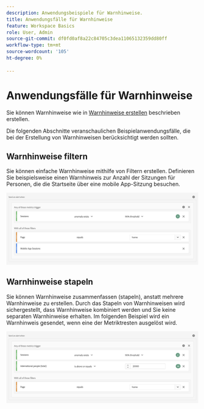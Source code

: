 ```yaml
---
description: Anwendungsbeispiele für Warnhinweise.
title: Anwendungsfälle für Warnhinweise
feature: Workspace Basics
role: User, Admin
source-git-commit: df0fd0af8a22c84705c3dea11065132359dd80ff
workflow-type: tm+mt
source-wordcount: '105'
ht-degree: 0%

---
```


# Anwendungsfälle für Warnhinweise

Sie können Warnhinweise wie in [Warnhinweise erstellen](/help/components/c-intelligent-alerts/alert-builder.md) beschrieben erstellen.

Die folgenden Abschnitte veranschaulichen Beispielanwendungsfälle, die bei der Erstellung von Warnhinweisen berücksichtigt werden sollten.

## Warnhinweise filtern

Sie können einfache Warnhinweise mithilfe von Filtern erstellen. Definieren Sie beispielsweise einen Warnhinweis zur Anzahl der Sitzungen für Personen, die die Startseite über eine mobile App-Sitzung besuchen.


![](assets/alerts-example1.png)



## Warnhinweise stapeln

Sie können Warnhinweise zusammenfassen (stapeln), anstatt mehrere Warnhinweise zu erstellen. Durch das Stapeln von Warnhinweisen wird sichergestellt, dass Warnhinweise kombiniert werden und Sie keine separaten Warnhinweise erhalten. Im folgenden Beispiel wird ein Warnhinweis gesendet, wenn eine der Metriktresten ausgelöst wird.

![](assets/alerts-example2.png)
